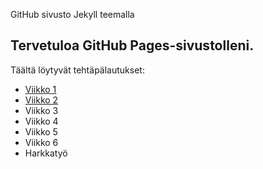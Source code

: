 GitHub sivusto Jekyll teemalla
## Tervetuloa GitHub Pages-sivustolleni.
Täältä löytyvät tehtäpälautukset:


- [Viikko 1](/Viikko1/) 
- [Viikko 2](/Viikko2/) 
- Viikko 3
- Viikko 4
- Viikko 5
- Viikko 6
- Harkkatyö
